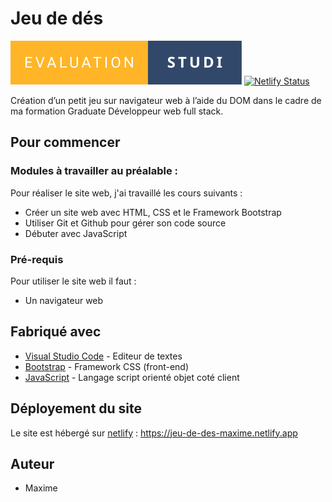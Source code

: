# Jeu de dés

[![](/image/evaluation-studi.svg)](https://forthebadge.com)
[![Netlify Status](https://api.netlify.com/api/v1/badges/6e67de23-ac27-4872-9542-6dbc7f79c946/deploy-status)](https://app.netlify.com/sites/orlinspheonixschool/deploys)

Création d’un petit jeu sur navigateur web à l’aide du DOM dans le cadre de ma formation Graduate Développeur web full stack.


## Pour commencer

### Modules à travailler au préalable :

Pour réaliser le site web, j'ai travaillé les cours suivants :

- Créer un site web avec HTML, CSS et le Framework Bootstrap
- Utiliser Git et Github pour gérer son code source
- Débuter avec JavaScript

### Pré-requis

Pour utiliser le site web il faut :

- Un navigateur web

## Fabriqué avec

* [Visual Studio Code](https://code.visualstudio.com/) - Editeur de textes
* [Bootstrap](https://getbootstrap.com/) - Framework CSS (front-end)
* [JavaScript](https://developer.mozilla.org/fr/docs/Web/JavaScript) - Langage script orienté objet coté client

## Déployement du site

Le site est hébergé sur [netlify](https://www.netlify.com) :
https://jeu-de-des-maxime.netlify.app

## Auteur

* Maxime